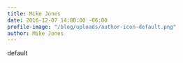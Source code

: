 ```yaml
---
title: Mike Jones
date: 2016-12-07 14:00:00 -06:00
profile-image: "/blog/uploads/author-icon-default.png"
author: Mike Jones
---
```


default